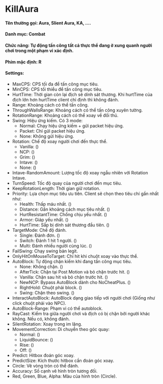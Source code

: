 # KillAura

#### Tên thường gọi: Aura, Slient Aura, KA, ....
#### Danh mục: Combat
#### Chức năng: Tự động tấn công tất cả thực thể đang ở xung quanh người chơi trong một phạm vi xác định.
#### Phím mặc định: R
#### Settings: 
- MaxCPS: CPS tối đa để tấn công mục tiêu.
- MinCPS: CPS tối thiểu để tấn công mục tiêu.
- HurtTime: Thời gian còn lại địch sẽ dính sát thương. Khi hurtTime của địch lớn hơn hurtTime client chỉ định thì không đánh.
- Range: Khoảng cách có thể tấn công.
- ThroughWallsRange: Khoảng cách có thể tấn công xuyên tường.
- RotationRange: Khoảng cách có thể xoay về đối thủ.
- Swing: Hiệu ứng kiếm. Có 3 mode:
  + Normal: Chạy hiệu ứng kiếm + gửi packet hiệu ứng.
  + Packet: Chỉ gửi packet hiệu ứng.
  + None: Không gửi hiệu ứng.
- Rotation: Chế độ xoay người chơi đến thực thể.
  + Vanilla: ()
  + NCP: ()
  + Grim: ()
  + Intave: ()
  + None: ()
- Intave-RandomAmount: Lượng tốc độ xoay ngẫu nhiên với Rotation Intave.
- TurnSpeed: Tốc độ quay của người chơi đến mục tiêu.
- KeepRotationLength: Thời gian giữ rotation.
- Priority: Lựa chọn mục tiêu ưu tiên. Client sẽ chọn theo tiêu chí gần nhất như:
  + Health: Thấp máu nhất. ()
  + Distance: Gần khoảng cách mục tiêu nhất. ()
  + HurtResistantTime: Chống chịu yếu nhất. ()
  + Armor: Giáp yếu nhất. ()
  + HurtTime: Sắp bị dính sát thương đầu tiên. ()
- TargetMode: Chế độ đánh.
  + Single: Đánh đơn. ()
  + Switch: Đánh 1 hit 1 người. ()
  + Multi: Đánh nhiều người cùng lúc. ()
- FailSwing: Chạy swing bản legit.
- OnlyHitOnMouseToTarget: Chỉ hit khi chuột xoay vào thực thể.
- AutoBlock: Tự động chặn kiếm khi đang tấn công mục tiêu.
  + None: Không chặn. ()
  + AfterTick: Chặn tại Post Motion và bỏ chặn trước hit. ()
  + Vanilla: Chặn sau hit và bỏ chặn trước hit. ()
  + NewNCP: Bypass AutoBlock dành cho NoCheatPlus. ()
  + RightHold: Chuột phải block. ()
  + Swing: Chặn theo swing. ()
- InteractAutoBlock: AutoBlock dạng giao tiếp với người chơi (Giống như click chuột phải vào NPC).
- AutoBlock-Range: Phạm vi có thể autoblock.
- RayCast: Kiểm tra giữa người chơi và địch có bị chặn bởi người khác không. Nếu có, không đánh.
- SilentRotation: Xoay trong im lặng.
- MovementCorrection: Di chuyển theo góc quay:  
  + Normal: ()
  + LiquidBounce: ()
  + Rise: ()
  + Off: ()
- Predict: Hitbox đoán góc xoay.
- PredictSize: Kích thước hitbox cần đoán góc xoay.
- Circle: Vẽ vòng tròn có thể đánh.
- Accuracy: Số cạnh vẽ hình tròn tương đối.
- Red, Green, Blue, Alpha: Màu của hình tròn (Circle).
